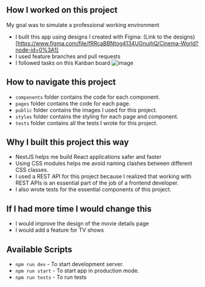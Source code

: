 ## How I worked on this project
My goal was to simulate a professional working environment

* I built this app using designs I created with Figma: (Link to the designs)[https://www.figma.com/file/fRRcaBBNtog4134UGnujhQ/Cinema-World?node-id=0%3A1]  
* I used feature branches and pull requests
* I followed tasks on this Kanban board 
![image](https://user-images.githubusercontent.com/90692293/186263549-2794af63-29a3-4127-9a9d-abc06f51a17e.png)


## How to navigate this project
* `components` folder contains the code for each component.
* `pages` folder contains the code for each page.
* `public` folder contains the images I used for this project.
* `styles` folder contains the styling for each page and component.
* `tests` folder contains all the tests I wrote for this project.

## Why I built this project this way
* NextJS helps me build React applications safer and faster
* Using CSS modules helps me avoid naming clashes between different CSS classes.
* I used a REST API for this project because I realized that working with REST APIs is an essential part of the job of a frontend developer.
* I also wrote tests for the essential components of this project.

## If I had more time I would change this
* I would improve the design of the movie details page 
* I would add a feature for TV shows

## Available Scripts
* `npm run dev` - To start development server.
* `npm run start` - To start app in production mode.
* `npm run tests` - To run tests
